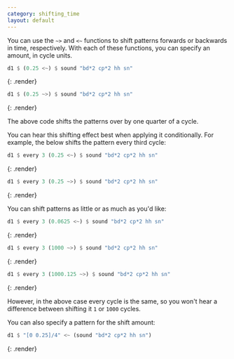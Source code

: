 ```yaml
---
category: shifting_time
layout: default
---
```


You can use the `~>` and `<~` functions to shift patterns forwards or backwards in time, respectively. With each of these functions, you can specify an amount, in cycle units.

~~~haskell
d1 $ (0.25 <~) $ sound "bd*2 cp*2 hh sn"
~~~
{: .render}

~~~haskell
d1 $ (0.25 ~>) $ sound "bd*2 cp*2 hh sn"
~~~
{: .render}

The above code shifts the patterns over by one quarter of a cycle.

You can hear this shifting effect best when applying it conditionally. For example, the below shifts the pattern every third cycle:

~~~haskell
d1 $ every 3 (0.25 <~) $ sound "bd*2 cp*2 hh sn"
~~~
{: .render}

~~~haskell
d1 $ every 3 (0.25 ~>) $ sound "bd*2 cp*2 hh sn"
~~~
{: .render}

You can shift patterns as little or as much as you'd like:

~~~haskell
d1 $ every 3 (0.0625 <~) $ sound "bd*2 cp*2 hh sn"
~~~
{: .render}

~~~haskell
d1 $ every 3 (1000 ~>) $ sound "bd*2 cp*2 hh sn"
~~~
{: .render}

~~~haskell
d1 $ every 3 (1000.125 ~>) $ sound "bd*2 cp*2 hh sn"
~~~
{: .render}

However, in the above case every cycle is the same, so you won't hear a difference between shifting it `1` or `1000` cycles.

You can also specify a pattern for the shift amount:

~~~haskell
d1 $ "[0 0.25]/4" <~ (sound "bd*2 cp*2 hh sn")
~~~
{: .render}
